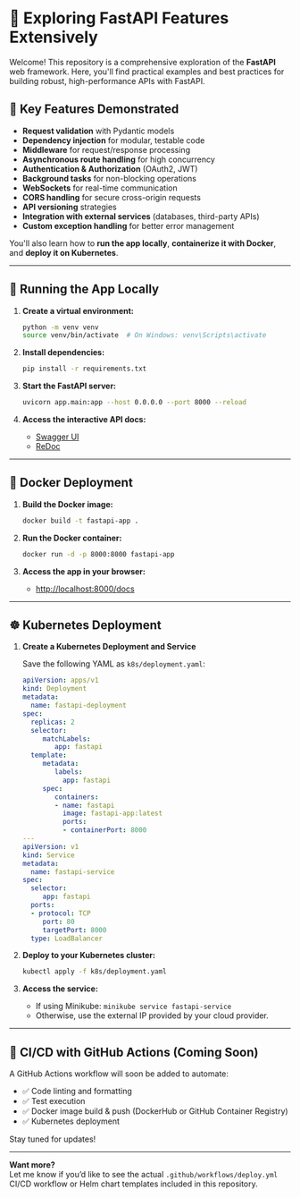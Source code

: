 # 🚀 Exploring FastAPI Features Extensively

Welcome! This repository is a comprehensive exploration of the **FastAPI** web framework. Here, you'll find practical examples and best practices for building robust, high-performance APIs with FastAPI.

## 🌟 Key Features Demonstrated

- **Request validation** with Pydantic models
- **Dependency injection** for modular, testable code
- **Middleware** for request/response processing
- **Asynchronous route handling** for high concurrency
- **Authentication & Authorization** (OAuth2, JWT)
- **Background tasks** for non-blocking operations
- **WebSockets** for real-time communication
- **CORS handling** for secure cross-origin requests
- **API versioning** strategies
- **Integration with external services** (databases, third-party APIs)
- **Custom exception handling** for better error management

You'll also learn how to **run the app locally**, **containerize it with Docker**, and **deploy it on Kubernetes**.

---

## 🧪 Running the App Locally

1. **Create a virtual environment:**

    ```bash
    python -m venv venv
    source venv/bin/activate  # On Windows: venv\Scripts\activate
    ```

2. **Install dependencies:**

    ```bash
    pip install -r requirements.txt
    ```

3. **Start the FastAPI server:**

    ```bash
    uvicorn app.main:app --host 0.0.0.0 --port 8000 --reload
    ```

4. **Access the interactive API docs:**
    - [Swagger UI](http://localhost:8000/docs)
    - [ReDoc](http://localhost:8000/redoc)

---

## 🐳 Docker Deployment

1. **Build the Docker image:**

    ```bash
    docker build -t fastapi-app .
    ```

2. **Run the Docker container:**

    ```bash
    docker run -d -p 8000:8000 fastapi-app
    ```

3. **Access the app in your browser:**
    - [http://localhost:8000/docs](http://localhost:8000/docs)

---

## ☸️ Kubernetes Deployment

1. **Create a Kubernetes Deployment and Service**

    Save the following YAML as `k8s/deployment.yaml`:

    ```yaml
    apiVersion: apps/v1
    kind: Deployment
    metadata:
      name: fastapi-deployment
    spec:
      replicas: 2
      selector:
         matchLabels:
            app: fastapi
      template:
         metadata:
            labels:
              app: fastapi
         spec:
            containers:
            - name: fastapi
              image: fastapi-app:latest
              ports:
              - containerPort: 8000
    ---
    apiVersion: v1
    kind: Service
    metadata:
      name: fastapi-service
    spec:
      selector:
         app: fastapi
      ports:
      - protocol: TCP
         port: 80
         targetPort: 8000
      type: LoadBalancer
    ```

2. **Deploy to your Kubernetes cluster:**

    ```bash
    kubectl apply -f k8s/deployment.yaml
    ```

3. **Access the service:**
    - If using Minikube: `minikube service fastapi-service`
    - Otherwise, use the external IP provided by your cloud provider.

---

## 🔁 CI/CD with GitHub Actions (Coming Soon)

A GitHub Actions workflow will soon be added to automate:

- ✅ Code linting and formatting
- ✅ Test execution
- ✅ Docker image build & push (DockerHub or GitHub Container Registry)
- ✅ Kubernetes deployment

Stay tuned for updates!

---

**Want more?**  
Let me know if you’d like to see the actual `.github/workflows/deploy.yml` CI/CD workflow or Helm chart templates included in this repository.
